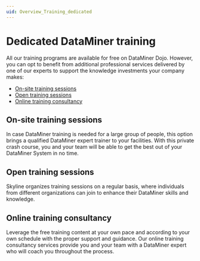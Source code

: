 ```yaml
---
uid: Overview_Training_dedicated
---
```


# Dedicated DataMiner training

All our training programs are available for free on DataMiner Dojo. However, you can opt to benefit from additional professional services delivered by one of our experts to support the knowledge investments your company makes:

- [On-site training sessions](#on-site-training-sessions)
- [Open training sessions](#open-training-sessions)
- [Online training consultancy](#online-training-consultancy)

## On-site training sessions

In case DataMiner training is needed for a large group of people, this option brings a qualified DataMiner expert trainer to your facilities. With this private crash course, you and your team will be able to get the best out of your DataMiner System in no time.

## Open training sessions

Skyline organizes training sessions on a regular basis, where individuals from different organizations can join to enhance their DataMiner skills and knowledge.

## Online training consultancy

Leverage the free training content at your own pace and according to your own schedule with the proper support and guidance. Our online training consultancy services provide you and your team with a DataMiner expert who will coach you throughout the process.
